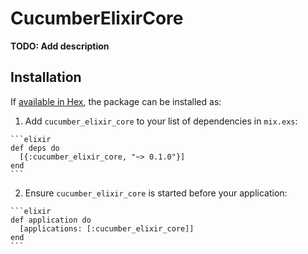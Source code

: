 # CucumberElixirCore

**TODO: Add description**

## Installation

If [available in Hex](https://hex.pm/docs/publish), the package can be installed as:

  1. Add `cucumber_elixir_core` to your list of dependencies in `mix.exs`:

    ```elixir
    def deps do
      [{:cucumber_elixir_core, "~> 0.1.0"}]
    end
    ```

  2. Ensure `cucumber_elixir_core` is started before your application:

    ```elixir
    def application do
      [applications: [:cucumber_elixir_core]]
    end
    ```

